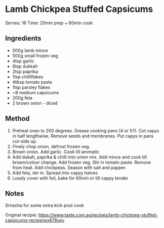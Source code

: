 # Lamb Chickpea Stuffed Capsicums

Serves: 16
Time: 20min prep + 60min cook

## Ingredients

* 500g lamb mince
* 500g small frozen veg
* 4tsp garlic
* 6tsp dukkah
* 2tsp paprika
* 1tsp chilliflakes
* 4tbsp tomato paste
* 1tsp parsley flakes
* ~8 medium capsicums
* 200g feta
* 2 brown onion - diced

## Method

1. Preheat oven to 200 degrees. Grease cooking pans (4 or 5?). Cut capys in half lengthwise. Remove seeds and membranes. Put capys in pans cut-side up.
2. Finely chop onion, defrost frozen veg.
3. Brown onion. Add garlic. Cook till aromatic
4. Add dukah, paprika & chilli into onion mix. Add mince and cook till brown/colour change. Add frozen veg. Stir in tomato paste. Remove from heat. Add chickpeas. Season with salt and papper.
5. Add feta, stir in. Spread into cappy halves
6. Lossly cover with foil, bake for 60min or till cappy tender

## Notes

Sriracha for some extra kick post cook

Original recipie: https://www.taste.com.au/recipes/lamb-chickpea-stuffed-capsicums-recipe/wx678yev
